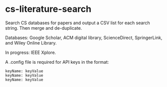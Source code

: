 # cs-literature-search
Search CS databases for papers and output a CSV list for each search string. Then merge and de-duplicate.

Databases: Google Scholar, ACM digital library, ScienceDirect, SpringerLink, and Wiley Online Library.

In progress: IEEE Xplore.

A .config file is required for API keys in the format:

```
keyName: keyValue
keyName: keyValue
keyName: keyValue
```
